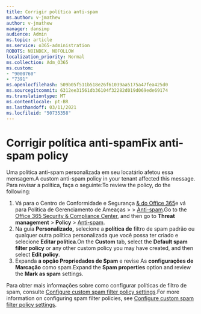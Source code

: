 ```yaml
---
title: Corrigir política anti-spam
ms.author: v-jmathew
author: v-jmathew
manager: dansimp
audience: Admin
ms.topic: article
ms.service: o365-administration
ROBOTS: NOINDEX, NOFOLLOW
localization_priority: Normal
ms.collection: Adm_O365
ms.custom:
- "9000760"
- "7391"
ms.openlocfilehash: 509b05f511b518e26f61039aa5175a47fea425d0
ms.sourcegitcommit: 6312ee31561db36104f32282d019d069ede69174
ms.translationtype: MT
ms.contentlocale: pt-BR
ms.lasthandoff: 03/11/2021
ms.locfileid: "50735358"
---
```

# <a name="fix-anti-spam-policy"></a><span data-ttu-id="b2f4a-102">Corrigir política anti-spam</span><span class="sxs-lookup"><span data-stu-id="b2f4a-102">Fix anti-spam policy</span></span>

<span data-ttu-id="b2f4a-103">Uma política anti-spam personalizada em seu locatário afetou essa mensagem.</span><span class="sxs-lookup"><span data-stu-id="b2f4a-103">A custom anti-spam policy in your tenant affected this message.</span></span> <span data-ttu-id="b2f4a-104">Para revisar a política, faça o seguinte:</span><span class="sxs-lookup"><span data-stu-id="b2f4a-104">To review the policy, do the following:</span></span>

1. <span data-ttu-id="b2f4a-105">Vá para o Centro de Conformidade e Segurança [& do Office 365](https://go.microsoft.com/fwlink/p/?linkid=2077143)e vá para Política de Gerenciamento de Ameaças   >    >  [Anti-spam](https://go.microsoft.com/fwlink/?linkid=2101518).</span><span class="sxs-lookup"><span data-stu-id="b2f4a-105">Go to the [Office 365 Security & Compliance Center](https://go.microsoft.com/fwlink/p/?linkid=2077143), and then go to **Threat management** > **Policy** > [Anti-spam](https://go.microsoft.com/fwlink/?linkid=2101518).</span></span>
2. <span data-ttu-id="b2f4a-106">Na guia **Personalizado,** selecione a **política de** filtro de spam padrão ou qualquer outra política personalizada que você possa ter criado e selecione **Editar política**.</span><span class="sxs-lookup"><span data-stu-id="b2f4a-106">On the **Custom** tab, select the **Default spam filter policy** or any other custom policy you may have created, and then select **Edit policy**.</span></span>
3. <span data-ttu-id="b2f4a-107">Expanda **a opção Propriedades de Spam** e revise As **configurações de Marcação** como spam.</span><span class="sxs-lookup"><span data-stu-id="b2f4a-107">Expand the **Spam properties** option and review the **Mark as spam** settings.</span></span>

<span data-ttu-id="b2f4a-108">Para obter mais informações sobre como configurar políticas de filtro de spam, consulte [Configure custom spam filter policy settings](https://go.microsoft.com/fwlink/?linkid=2101054).</span><span class="sxs-lookup"><span data-stu-id="b2f4a-108">For more information on configuring spam filter policies, see [Configure custom spam filter policy settings](https://go.microsoft.com/fwlink/?linkid=2101054).</span></span>
